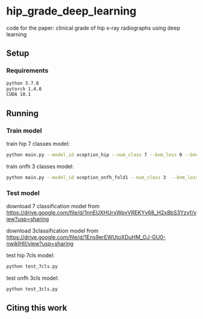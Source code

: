 # hip_grade_deep_learning
code for the paper: clinical grade of hip x-ray radiographs using deep learning

## Setup

### Requirements

```bash
python 3.7.8
pytorch 1.4.0
CUDA 10.1
```


## Running

### Train model

train hip 7 classes model:
```bash
python main.py --model_id xception_hip --num_class 7 --bnm_loss 0 --bnm_loss_weight 0.0 --gpu 0,1 --root_path ../data/hip_7cls/training_data --train_file ../data/hip_7cls/training.txt --test_file ../data/hip_7cls/testing.txt --task hip_7cls
```
train onfh 3 classes model:
```bash
python main.py --model_id xception_onfh_fold1 --num_class 3  --bnm_loss 0 --bnm_loss_weight 0.0 --gpu 0,1
```
### Test model
download 7 classification model from https://drive.google.com/file/d/1nnEUXHUrxWpvVREKYv68_H2x8bS3Yzyf/view?usp=sharing

download 3classification model from https://drive.google.com/file/d/1Ens9erEWUtoXDuHM_OJ-GU0-nwiklHlI/view?usp=sharing

test hip 7cls model:
```bash
python test_7cls.py
```
test onfh 3cls model:
```bash
python test_3cls.py
```


## Citing this work

```
```
